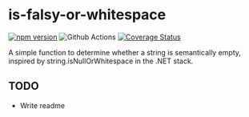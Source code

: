 # is-falsy-or-whitespace
[![npm version](https://badge.fury.io/js/is-falsy-or-whitespace.svg)](https://badge.fury.io/js/is-falsy-or-whitespace)
![Github Actions](https://github.com/pfbrowning/is-falsy-or-whitespace/workflows/Node.js%20CI/badge.svg)
[![Coverage Status](https://coveralls.io/repos/github/pfbrowning/is-falsy-or-whitespace/badge.svg?branch=master)](https://coveralls.io/github/pfbrowning/is-falsy-or-whitespace?branch=master)

A simple function to determine whether a string is semantically empty, inspired by string.isNullOrWhitespace in the .NET stack.

## TODO
* Write readme
